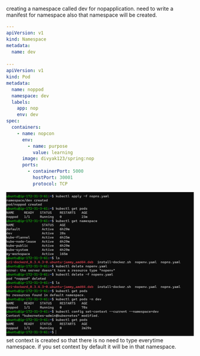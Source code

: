 creating a namespace called dev for nopapplication.
need to write a manifest for namespace also that namespace will be created.
```yaml
---
apiVersion: v1
kind: Namespace
metadata: 
  name: dev

---
apiVersion: v1
kind: Pod
metadata:
  name: noppod
  namespace: dev
  labels:
    app: nop
    env: dev
spec:
  containers:
    - name: nopcon
      env:
        - name: purpose
          value: learning
      image: divyak123/spring:nop
      ports:
        - containerPort: 5000
          hostPort: 30001
          protocol: TCP
```
![preview](1.png)
set context is created so that there is no need to type everytime namespace.
if you set context by default it will be  in that namespace. 